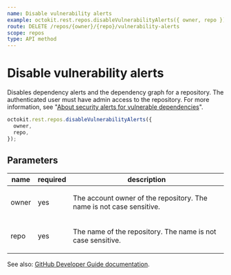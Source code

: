 ```yaml
---
name: Disable vulnerability alerts
example: octokit.rest.repos.disableVulnerabilityAlerts({ owner, repo })
route: DELETE /repos/{owner}/{repo}/vulnerability-alerts
scope: repos
type: API method
---
```


# Disable vulnerability alerts

Disables dependency alerts and the dependency graph for a repository.
The authenticated user must have admin access to the repository. For more information,
see "[About security alerts for vulnerable dependencies](https://docs.github.com/articles/about-security-alerts-for-vulnerable-dependencies)".

```js
octokit.rest.repos.disableVulnerabilityAlerts({
  owner,
  repo,
});
```

## Parameters

<table>
  <thead>
    <tr>
      <th>name</th>
      <th>required</th>
      <th>description</th>
    </tr>
  </thead>
  <tbody>
    <tr><td>owner</td><td>yes</td><td>

The account owner of the repository. The name is not case sensitive.

</td></tr>
<tr><td>repo</td><td>yes</td><td>

The name of the repository. The name is not case sensitive.

</td></tr>
  </tbody>
</table>

See also: [GitHub Developer Guide documentation](https://docs.github.com/rest/reference/repos#disable-vulnerability-alerts).

